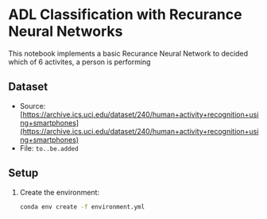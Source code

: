 # ADL Classification with Recurance Neural Networks

This notebook implements a basic Recurance Neural Network to decided which of 6 activites, a person is performing

## Dataset

- Source: [https://archive.ics.uci.edu/dataset/240/human+activity+recognition+using+smartphones](https://archive.ics.uci.edu/dataset/240/human+activity+recognition+using+smartphones)
- File: `to..be.added`

## Setup

1. Create the environment:
   ```bash
   conda env create -f environment.yml
